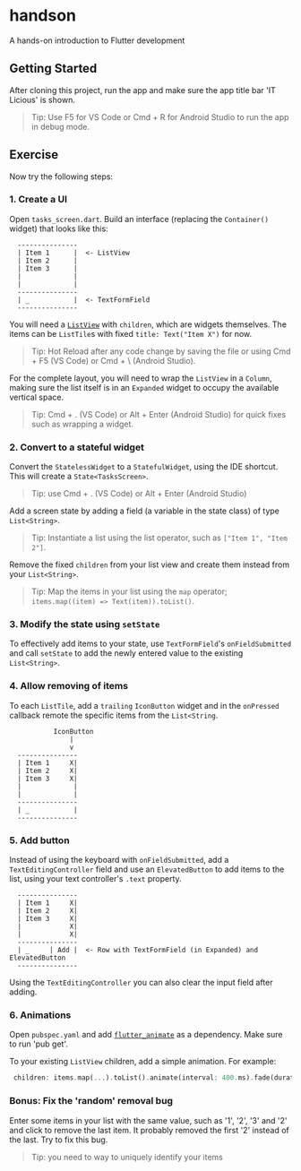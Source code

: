 # handson

A hands-on introduction to Flutter development

## Getting Started

After cloning this project, run the app and make sure the app title bar 'IT Licious' is shown. 

> Tip: Use F5 for VS Code or Cmd + R for Android Studio to run the app in debug mode.

## Exercise

Now try the following steps:

### 1. Create a UI

Open `tasks_screen.dart`. Build an interface (replacing the `Container()` widget) that looks like this:

```
  ---------------
  | Item 1      |  <- ListView
  | Item 2      |
  | Item 3      |
  |             |
  |             |
  ---------------
  | _           |  <- TextFormField
  ---------------
```

You will need a [`ListView`](https://api.flutter.dev/flutter/widgets/ListView-class.html) with `children`, which are widgets themselves. The items can be `ListTile`s with fixed `title: Text("Item X")` for now.

> Tip: Hot Reload after any code change by saving the file or using Cmd + F5 (VS Code) or Cmd + \ (Android Studio).

For the complete layout, you will need to wrap the `ListView` in a `Column`, making sure the list itself is in an `Expanded` widget to occupy the available vertical space.

> Tip: Cmd + . (VS Code) or Alt + Enter (Android Studio) for quick fixes such as wrapping a widget.

### 2. Convert to a stateful widget

Convert the `StatelessWidget` to a `StatefulWidget`, using the IDE shortcut. This will create a `State<TasksScreen>`.

> Tip: use Cmd + . (VS Code) or Alt + Enter (Android Studio)

Add a screen state by adding a field (a variable in the state class) of type `List<String>`.

> Tip: Instantiate a list using the list operator, such as `["Item 1", "Item 2"]`.

Remove the fixed `children` from your list view and create them instead from your `List<String>`.

> Tip: Map the items in your list using the `map` operator; `items.map((item) => Text(item)).toList()`.

### 3. Modify the state using `setState`

To effectively add items to your state, use `TextFormField`'s `onFieldSubmitted` and call `setState` to add the newly entered value to the existing `List<String>`.

### 4. Allow removing of items

To each `ListTile`, add a `trailing` `IconButton` widget and in the `onPressed` callback remote the specific items from the `List<String`.

```
           IconButton
               |
               v
  ---------------
  | Item 1     X|
  | Item 2     X|
  | Item 3     X|
  |             |
  |             |
  ---------------
  | _           |
  ---------------
```

### 5. Add button

Instead of using the keyboard with `onFieldSubmitted`, add a `TextEditingController` field and use an `ElevatedButton` to add items to the list, using your text controller's `.text` property.

```
  ---------------
  | Item 1     X|
  | Item 2     X|
  | Item 3     X|
  |            X|
  |            X|
  ---------------
  | _     | Add |  <- Row with TextFormField (in Expanded) and ElevatedButton
  ---------------
```

Using the `TextEditingController` you can also clear the input field after adding.

### 6. Animations

Open `pubspec.yaml` and add [`flutter_animate`](https://pub.dev/packages/flutter_animate) as a dependency. Make sure to run 'pub get'.

To your existing `ListView` children, add a simple animation. For example:

```dart
 children: items.map(...).toList().animate(interval: 400.ms).fade(duration: 300.ms),
```

### Bonus: Fix the 'random' removal bug

Enter some items in your list with the same value, such as '1', '2', '3' and '2' and click to remove the last item. It probably removed the first '2' instead of the last. Try to fix this bug.

> Tip: you need to way to uniquely identify your items

